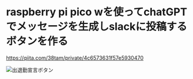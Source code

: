 # raspberry pi pico wを使ってchatGPTでメッセージを生成しslackに投稿するボタンを作る

https://qiita.com/38tam/private/4c6573631f57e5930470

<img src="https://camo.qiitausercontent.com/7539f62f7cf4aab5f53f32d5e267de05340d31b9/68747470733a2f2f71696974612d696d6167652d73746f72652e73332e61702d6e6f727468656173742d312e616d617a6f6e6177732e636f6d2f302f333738393031312f31333464626333382d656264362d383161392d336438392d6265663933613364306537612e706e67" alt="出退勤宣言ボタン" title="出退勤宣言ボタン">
